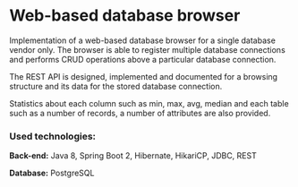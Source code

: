 # Web-based database browser
Implementation of a web-based database browser for a single database vendor only. The browser is able to register multiple database connections and performs CRUD operations above a particular database connection. 

The REST API is designed, implemented and documented for a browsing structure and its data for the stored database connection.  

Statistics about each column such as min, max, avg, median and each table such as a number of records, a number of attributes are also provided.

### Used technologies: 
**Back-end:** Java 8, Spring Boot 2, Hibernate, HikariCP, JDBC, REST 

**Database:** PostgreSQL
